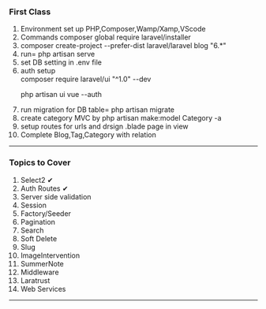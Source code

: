 <h3>First Class</h3>
<ol>
<li>Environment set up PHP,Composer,Wamp/Xamp,VScode </li>
<li>Commands composer global require laravel/installer</li>
<li>composer create-project --prefer-dist laravel/laravel blog "6.*"</li>
<li>run= php artisan serve</li>
<li>set DB setting in .env file</li>
<li>auth setup <br>
composer require laravel/ui "^1.0" --dev

php artisan ui vue --auth</li>
<li>run migration for DB table= php artisan migrate</li>
<li> create category MVC by php artisan make:model Category -a</li>
<li>setup routes for urls and drsign .blade page in view</li>
<li>Complete Blog,Tag,Category with relation</li>
</ol>
<hr>
<h3>Topics to Cover</h3>
<ol>
<li>Select2 &#10004;</li>
<li>Auth Routes &#10004;</li>
<li>Server side validation</li>
<li>Session</li>
<li>Factory/Seeder</li>
<li>Pagination</li>
<li>Search</li>
<li>Soft Delete</li>
<li>Slug</li>
<li>ImageIntervention</li>
<li>SummerNote</li>
<li>Middleware</li>
<li>Laratrust</li>
<li>Web Services</li>
</ol>
<hr>

